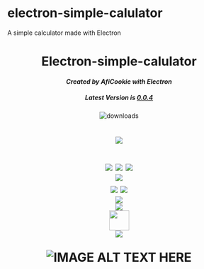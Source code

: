 # electron-simple-calulator
A simple calculator made with Electron

<h1 align="center">Electron-simple-calulator</h1>

<em><h4 align="center">Created by AfiCookie with Electron</h4></em>
<h5 align="center">Latest Version is <u>0.0.4</u></h5>
<p align="center"><img align="center" src="https://img.shields.io/github/downloads/AfiCookie/electron-simple-calulator/total.svg?style=for-the-badge" href="https://github.com/AfiCookie/electron-simple-calulator/releases/download/0.0.4/SimpleCalculatorInstaller.exe" alt="downloads"></p>

<h1 align="center">
  <em><center><img align="center" href="#" src="https://i.imgur.com/ic0HCL3.png"></img></center></em><br>
  
  <img src="https://forthebadge.com/images/badges/uses-html.svg">
   <img src="https://forthebadge.com/images/badges/uses-css.svg">
    <img src="https://forthebadge.com/images/badges/uses-js.svg">
  <br>
   <img src="https://forthebadge.com/images/badges/built-with-love.svg">
  <br>
   <img src="https://forthebadge.com/images/badges/validated-html2.svg">
    <img src="https://forthebadge.com/images/badges/validated-html5.svg">
  <br>
<center><img href="#" src="https://i.imgur.com/ic0HCL3.png"></img></center>
<img href="#" src="https://i.imgur.com/0oe8aRe.png"><br>
<center><img height="45px" href="#" src="https://image.flaticon.com/icons/svg/757/757174.svg"></img></center>
<center><img href="#" src="https://i.imgur.com/ic0HCL3.png"></img></center>

![IMAGE ALT TEXT HERE](https://i.imgur.com/fm2njZd.png)

